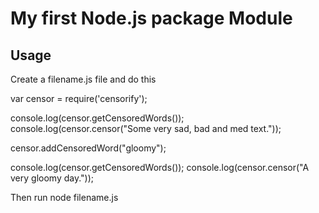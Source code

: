 # My first Node.js package Module


## Usage

Create a filename.js file and do this

var censor = require('censorify');

console.log(censor.getCensoredWords());
console.log(censor.censor("Some very sad, bad and med text."));

censor.addCensoredWord("gloomy");

console.log(censor.getCensoredWords());
console.log(censor.censor("A very gloomy day."));

Then run node filename.js
